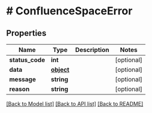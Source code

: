 # # ConfluenceSpaceError

## Properties

Name | Type | Description | Notes
------------ | ------------- | ------------- | -------------
**status_code** | **int** |  | [optional] 
**data** | [**object**](.md) |  | [optional] 
**message** | **string** |  | [optional] 
**reason** | **string** |  | [optional] 

[[Back to Model list]](../../README.md#documentation-for-models) [[Back to API list]](../../README.md#documentation-for-api-endpoints) [[Back to README]](../../README.md)


